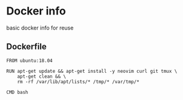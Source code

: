# Docker info

basic docker info for reuse

## Dockerfile

```
FROM ubuntu:18.04

RUN apt-get update && apt-get install -y neovim curl git tmux \
    apt-get clean && \
    rm -rf /var/lib/apt/lists/* /tmp/* /var/tmp/*

CMD bash
```
